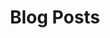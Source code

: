---
layout: blogindex
title:  "Blog Posts"
tagline: Technical posts from the Advantec team on all things EUC and Networking
---
